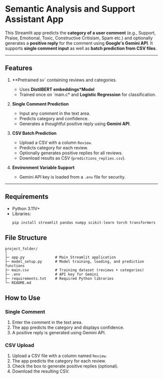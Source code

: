 # Semantic Analysis and Support Assistant App

This Streamlit app predicts the **category of a user comment** (e.g., Support, Praise, Emotional, Toxic, Constructive Critisism, Spam etc.) and optionally generates a **positive reply** for the comment using **Google's Gemini API**. It supports **single comment input** as well as **batch prediction from CSV files**.  

---

## Features

1. **Pretrained sv` containing reviews and categories.  
   - Uses **DistilBERT embeddings*Model**  
   - Trained once on `main.c* and **Logistic Regression** for classification.  

2. **Single Comment Prediction**  
   - Input any comment in the text area.  
   - Predicts category and confidence.  
   - Generates a thoughtful positive reply using **Gemini API**.

3. **CSV Batch Prediction**  
   - Upload a CSV with a column `Review`.  
   - Predicts category for each review.  
   - Optionally generates positive replies for all reviews.  
   - Download results as CSV (`predictions_replies.csv`).

4. **Environment Variable Support**  
   - Gemini API key is loaded from a `.env` file for security.  

---

## Requirements

- Python 3.11V+
- Libraries:
  ```bash
  pip install streamlit pandas numpy scikit-learn torch transformers google-genai python-dotenv

## File Structure
```
project_folder/
│
├─ app.py              # Main Streamlit application
├─ model_setup.py      # Model training, loading, and prediction functions
├─ main.csv            # Training dataset (reviews + categories)
├─ .env                # API key for Gemini
├─ requirements.txt    # Required Python libraries
└─ README.md
```

## How to Use

### Single Comment

1. Enter the comment in the text area.  
2. The app predicts the category and displays confidence.  
3. A positive reply is generated using Gemini API.

### CSV Upload

1. Upload a CSV file with a column named `Review`.  
2. The app predicts the category for each review.  
3. Check the box to generate positive replies (optional).  
4. Download the resulting CSV.
